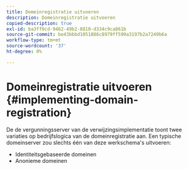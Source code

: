 ```yaml
---
title: Domeinregistratie uitvoeren
description: Domeinregistratie uitvoeren
copied-description: true
exl-id: ba3ff0cd-9462-49b2-8810-d334c9ca861b
source-git-commit: be43bbbd1051886c8979ff590a3197b2a7249b6a
workflow-type: tm+mt
source-wordcount: '37'
ht-degree: 0%

---
```


# Domeinregistratie uitvoeren {#implementing-domain-registration}

De de vergunningsserver van de verwijzingsimplementatie toont twee variaties op bedrijfslogica van de domeinregistratie aan. Een typische domeinserver zou slechts één van deze werkschema&#39;s uitvoeren:

* Identiteitsgebaseerde domeinen
* Anonieme domeinen
